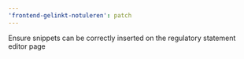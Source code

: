 ```yaml
---
'frontend-gelinkt-notuleren': patch
---
```


Ensure snippets can be correctly inserted on the regulatory statement editor page

